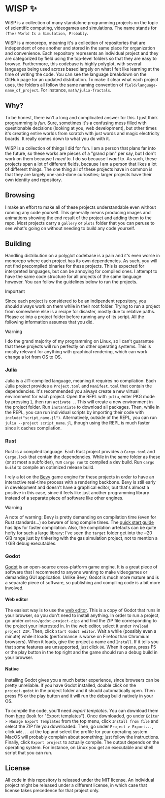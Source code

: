# WISP ✨
WISP is a collection of many standalone programming projects on the topic of scientific computing, videogames and simulations. The name stands for `(The) World Is a Simulation, Probably`.

WISP is a monorepo, meaning it's a collection of repositories that are independent of one another and stored in the same place for organization and convenience. Each repository represents an individual project and they are categorized by field using the top-level folders so that they are easy to browse. Furthermore, this codebase is highly polyglot, with several languages being used across based largely on what I felt like learning at the time of writing the code. You can see the language breakdown on the GitHub page for an updated distribution. To make it clear what each project uses, the folders all follow the same naming convention of `field/language-name_of_project`. For instance, `math/julia-fractals`.

## Why?
To be honest, there isn't a long and complicated answer for this. I just think programming is *fun*. Sure, sometimes it's a confusing mess filled with questionable decisions (looking at you, web development), but other times it's creating entire worlds from scratch with just words and magic electricity boards. It really comes down to what you do with it.

WISP is a collection of things I did for fun. I am a person that plans far into the future, so these works are pieces of a "grand plan" per say, but I don't work on them because I *need* to. I do so because I *want* to. As such, these projects span a lot of different fields, because I am a person that likes a lot of different things. The one thing all of these projects have in common is that they are largely one-and-done curiosities; larger projects have their own identity and repository.

## Browsing
I make an effort to make all of these projects understandable even without running any code yourself. This generally means producing images and animations showing the end result of the project and adding them to the repo. Most projects carry a `gallery` or `plots` folder that you can peruse to see what's going on without needing to build any code yourself.

## Building
Handling distribution on a polyglot codebase is a pain and it's even worse in monorepo where each project has its own dependencies. As such, you will not find precompiled binaries for these projects. This is expected for interpreted languages, but can be annoying for compiled ones. I attempt to have the same code structure for all projects of the same language however. You can follow the guidelines below to run the projects.

> [!important]
> Since each project is considered to be an indipendent repository, you should always work on them while in their root folder. Trying to run a project from somewhere else is a recipe for disaster, mostly due to relative paths. Please `cd` into a project folder before running any of its script. All the following information assumes that you did.

> [!warning]
> I do the grand majority of my programming on Linux, so I can't guarantee that these projects will run perfectly on other operating systems. This is mostly relevant for anything with graphical rendering, which can work change a lot from OS to OS.

### Julia
Julia is a JIT-compiled language, meaning it requires no compilation. Each Julia project provides a `Project.toml` and `Manifest.toml` that contain the dependencies. It's recommended you always create a new virtual environment for each project. Open the REPL with `julia`, enter PKG mode by pressing `]`, then run `activate .`. This will create a new environment in the project folder. Run `instantiate` to download all packages. Then, while in the REPL, you can run individual scripts by importing their code with `include("script_name.jl")`. Alternatively, outside of the REPL, you can run `julia --project script_name.jl`, though using the REPL is much faster since it caches compilation.

### Rust
Rust is a compiled language. Each Rust project provides a `Cargo.toml` and `Cargo.lock` that contain the dependencies. While in the same folder as these (or at most a subfolder), run `cargo run` to compiled a dev build. Run `cargo build` to compile an optimized release build.

I rely a lot on the [Bevy](https://bevy.org/) game engine for these projects in order to have an interactive real-time process with a rendering backbone. Bevy is still early in development and doesn't have a graphical editor, but that's almost a positive in this case, since it feels like just another programming library instead of a separate piece of software like other engines.

> [!warning]
> A note of warning: Bevy is pretty demanding on compilation time (even for Rust standards...) so beware of long compile times. The [quick start guide](https://bevy.org/learn/quick-start/introduction/) has tips for faster compilation. Also, the compilation artefacts can be quite hefty for such a large library: I've seen the `target` folder get into the ~20 GiB range just by tinkering with the gas simulation project, not to mention a 1 GiB debug executables.

### Godot
[Godot](https://godotengine.org/) is an open-source cross-platform game engine. It is a great piece of software that I recommend to anyone wanting to make videogames or demanding GUI application. Unlike Bevy, Godot is much more mature and is a separate piece of software, so publishing and compiling code is a bit more involved.

#### Web editor
The easiest way is to use the [web editor](https://editor.godotengine.org/). This is a copy of Godot that runs in your browser, so you don't need to install anything. In order to run a project, go under `extras/godot-project-zips` and find the ZIP file corresponding to the project your interested in. In the web editor, select it under `Preload project ZIP`. Then, click `Start Godot editor`. Wait a while (possibly even a minute) while it loads (performance is worse on Firefox than Chromium browsers). When it loads, give the project a name and `Install`. If it tells you that some features are unsupported, just click `OK`. When it opens, press F5 or the play button in the top right and the game should run a debug build in your browser.

#### Native
Installing Godot gives you a much better experience, since browsers can be pretty unreliable. If you have Godot installed, double click on the `project.godot` in the project folder and it should automatically open. Then press F5 or the play button and it will run the debug build natively in your OS.

To compile the code, you'll need *export templates*. You can download them from [here](https://godotengine.org/download) (look for "Export templates"). Once downloaded, go under `Editor > Manage Export Templates` from the top menu, click `Install from file` and select the ZIP file you downloaded. Then, go under `Project > Export...`, click `Add...` at the top and select the profile for your operating system. MacOS will probably complain about something; just follow the instructions. Finally, click `Export project` to actually compile. The output depends on the operating system. For instance, on Linux you get an executable and shell script that you can run.

## License
All code in this repository is released under the MIT license. An individual project might be released under a different license, in which case that license takes precedence for that project only.
